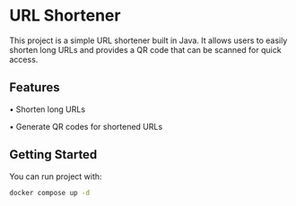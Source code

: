 # URL Shortener

This project is a simple URL shortener built in Java. It allows users to easily shorten long URLs and provides a QR code that can be scanned for quick access.

## Features

• Shorten long URLs

• Generate QR codes for shortened URLs

## Getting Started

You can run project with:

```zsh
docker compose up -d
```
